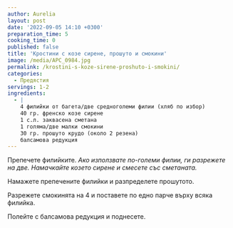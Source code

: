 ```yaml
---
author: Aurelia
layout: post
date: '2022-09-05 14:10 +0300'
preparation_time: 5
cooking_time: 0
published: false
title: 'Кростини с козе сирене, прошуто и смокини'
image: /media/APC_0984.jpg
permalink: /krostini-s-koze-sirene-proshuto-i-smokini/
categories:
  - Предястия
servings: 1-2
ingredients:
  - |
    4 филийки от багета/две средноголеми филии (хляб по избор)
    40 гр. френско козе сирене
    1 с.л. заквасена сметана
    1 голяма/две малки смокини
    30 гр. прошуто крудо (около 2 резена)
    балсамова редукция
---
```

Препечете филийките. _Ако използвате по-големи филии, ги разрежете на две.
Намачкайте козето сирене и смесете със сметаната._

Намажете препечените филийки и разпределете прошутото.

Разрежете смокинята на 4 и поставете по едно парче върху всяка филийка.

Полейте с балсамова редукция и поднесете.
